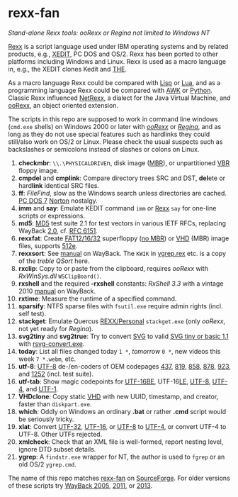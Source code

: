 # rexx-fan
*Stand-alone Rexx tools: ooRexx or Regina not limited to Windows NT*

[Rexx](https://en.wikipedia.org/wiki/Rexx) is a script language used under IBM operating systems and by related products, e.g., [XEDIT](https://en.wikipedia.org/wiki/XEDIT), PC DOS and OS/2. Rexx has been ported to other platforms including Windows and Linux. Rexx is used as a macro language in, e.g., the XEDIT clones Kedit and [THE](https://en.wikipedia.org/wiki/The_Hessling_Editor).

As a macro language Rexx could be compared with [Lisp](https://en.wikipedia.org/wiki/Lisp_(programming_language)) or [Lua](https://en.wikipedia.org/wiki/Lua_(programming_language)), and as a programming language Rexx could be compared with [AWK](https://en.wikipedia.org/wiki/AWK) or [Python](https://en.wikipedia.org/wiki/Python_(programming_language)). Classic Rexx influenced [NetRexx](https://en.wikipedia.org/wiki/NetRexx), a dialect for the Java Virtual Machine, and [ooRexx](https://en.wikipedia.org/wiki/Object_REXX), an object oriented extension.

The scripts in this repo are supposed to work in command line windows (`cmd.exe` shells) on Windows 2000 or later with *[ooRexx](https://www.oorexx.org/about.html)* or *[Regina](https://sourceforge.net/projects/regina-rexx/)*, and as long as they do not use special features such as hardlinks they could still/also work on OS/2 or Linux. Please check the usual suspects such as backslashes or semicolons instead of slashes or colons on Linux.

1. **checkmbr**: `\\.\PHYSICALDRIVE`n, disk image ([MBR](https://en.wikipedia.org/wiki/Master_boot_record)), or unpartitioned [VBR](https://en.wikipedia.org/wiki/Volume_boot_record) floppy image.
2. **cmpdel** and **cmplink**: Compare directory trees SRC and DST, **del**ete or hard**link** identical SRC files.
2. **ff**: *FileFind*, slow as the Windows search unless directories are cached. [PC DOS 7](https://en.wikipedia.org/wiki/IBM_PC_DOS#7.00) [Norton](https://en.wikipedia.org/wiki/Norton_Utilities#Version_2.0) nostalgy.
2. **imm** and **say**: Emulate KEDIT command `imm` or [Rexx](https://en.wikipedia.org/wiki/Rexx) `say` for one-line scripts or expressions.
2. **md5**: [MD5](https://en.wikipedia.org/wiki/MD5) test suite 2.1 for test vectors in various IETF RFCs, replacing WayBack [2.0](https://web.archive.org/web/20120918193421/http://omniplex.om.funpic.de/src/md5.cmd), cf. [RFC 6151](https://tools.ietf.org/html/rfc6151).
2. **rexxfat**: Create [FAT12/16/32](https://en.wikipedia.org/wiki/File_Allocation_Table#Development) superfloppy ([no MBR](https://en.wikipedia.org/wiki/Master_boot_record)) or [VHD](https://en.wikipedia.org/wiki/VHD_(file_format)) (MBR) image files, supports [512e](https://en.wikipedia.org/wiki/Advanced_Format#512e).
2. **rexxsort**: See [manual](https://web.archive.org/web/20110813004357/http://omniplex.om.funpic.de/rexxsort.htm) on WayBack. The `KWIK` in [ygrep.rex](../master/ygrep.rex) etc. is a copy of the *treble QSort* here.
2. **rxclip**: Copy to or paste from the clipboard, requires *ooRexx* with *RxWinSys.dll* `WSClipBoard()`.
2. **rxshell** and the required **-rxshell** constants: *RxShell 3.3* with a vintage 2010 [manual](https://web.archive.org/web/20130730232350/http://omniplex.om.funpic.de/src/rxshell.htm) on WayBack.
2. **rxtime**: Measure the runtime of a specified command. 
2. **sparsify**: NTFS sparse files with `fsutil.exe` require admin rights (incl. self test).
2. **stackget**: Emulate Quercus [REXX/Personal](http://www.edm2.com/index.php/Personal_REXX) `stackget.exe` (only *ooRexx*, not yet ready for *Regina*).
2. **svg2tiny** and **svg2true**: Try to convert [SVG](https://commons.wikimedia.org/wiki/Help:SVG) to valid [SVG tiny or basic 1.1](https://www.w3.org/TR/2003/REC-SVGMobile-20030114/) with [rsvg-convert.exe](https://sourceforge.net/projects/tumagcc/).
2. **today**: List all files changed today `1 *`, *tomorrow* `0 *`, new videos this week `7 *.webm`, etc.
2. **utf-8**: [UTF-8](https://en.wikipedia.org/wiki/UTF-8) de-/en-coders of OEM codepages [437](https://en.wikipedia.org/wiki/Code_page_437), [819](https://en.wikipedia.org/wiki/ISO/IEC_8859-1), [858](https://web.archive.org/web/20130522131229/http://omniplex.om.funpic.de/ibm850.htm#skipxml), [878](KOI8-R), [923](https://en.wikipedia.org/wiki/ISO/IEC_8859-15), and [1252](https://web.archive.org/web/20130522131229/http://omniplex.om.funpic.de/ibm850.htm#cp1004) (incl. test suite).
2. **utf-tab**: Show magic codepoints for [UTF-16BE](https://en.wikipedia.org/wiki/UTF-16), UTF-16[LE](https://en.wikipedia.org/wiki/Endianness#Big-endian), [UTF-8](https://en.wikipedia.org/wiki/UTF-8), [UTF-4](https://web.archive.org/web/20110813010254/http://omniplex.om.funpic.de/home/test/utf-4.xml), and [UTF-1](https://en.wikipedia.org/wiki/UTF-1).
2. **VHDclone**: Copy static [VHD](https://en.wikipedia.org/wiki/VHD_(file_format)) with new UUID, timestamp, and creator, faster than `diskpart.exe`. 
2. **which**: Oddly on Windows an ordinary **.bat** or rather **.cmd** script would be seriously tricky.
2. **xlat**: Convert [UTF-32](https://en.wikipedia.org/wiki/UTF-32), [UTF-16](https://en.wikipedia.org/wiki/UTF-16), or [UTF-8](https://en.wikipedia.org/wiki/UTF-8) to [UTF-4](https://web.archive.org/web/20110813010254/http://omniplex.om.funpic.de/home/test/utf-4.xml), or convert UTF-4 to UTF-8. Other UTFs rejected.
2. **xmlcheck**: Check that an XML file is well-formed, report nesting level, ignore DTD subset details. 
2. **ygrep**: A `findstr.exe` wrapper for NT, the author is used to `fgrep` or an old OS/2 `ygrep.cmd`.

The name of this repo matches [rexx-fan](https://sourceforge.net/u/rexx-fan/profile) on [SourceForge](https://en.wikipedia.org/wiki/SourceForge). For older versions of these scripts try [WayBack 2005](https://web.archive.org/web/20050505221501/http://frank.ellermann.bei.t-online.de/sources.htm#General), [2011](https://web.archive.org/web/20110102232137/http://home.claranet.de/xyzzy/sources.htm#General), or [2013](https://web.archive.org/web/20130522122606/http://omniplex.om.funpic.de/sources.htm#General).
